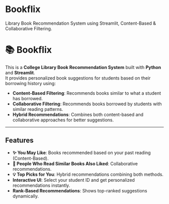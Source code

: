 # Bookflix
Library Book Recommendation System using Streamlit, Content-Based &amp; Collaborative Filtering.
# 📚 Bookflix

This is a **College Library Book Recommendation System** built with **Python** and **Streamlit**.  
It provides personalized book suggestions for students based on their borrowing history using:

- **Content-Based Filtering**: Recommends books similar to what a student has borrowed.  
- **Collaborative Filtering**: Recommends books borrowed by students with similar reading patterns.  
- **Hybrid Recommendations**: Combines both content-based and collaborative approaches for better suggestions.  

---

## **Features**

- **✨ You May Like**: Books recommended based on your past reading (Content-Based).  
- **👥 People Who Read Similar Books Also Liked**: Collaborative recommendations.  
- **💡 Top Picks for You**: Hybrid recommendations combining both methods.  
- **Interactive UI**: Select your student ID and get personalized recommendations instantly.  
- **Rank-Based Recommendations**: Shows top-ranked suggestions dynamically.  

